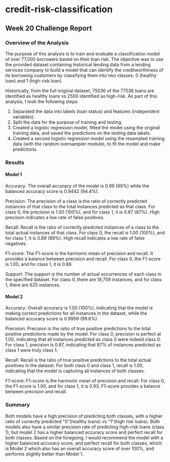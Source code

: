 # credit-risk-classification

## Week 20 Challenge Report

### Overview of the Analysis

The purpose of this analysis is to train and evaluate a classification model of over 77,000 borrowers based on their loan risk. The objective was to use the provided dataset containing historical lending data from a lending services company to build a model that can identify the creditworthiness of its borrowing customers by classifying them into two classes: 0 (healthy loan) and 1 (high-risk loan).

Historically, from the full original dataset, 75036 of the 77536 loans are identified as healthy loans vs 2500 identified as high-risk. As part of this analysis, I took the following steps:
1. Separated the data into labels (loan status) and features (independent variables).
2. Split the data for the purpose of training and testing.
3. Created a logistic regression model, fitted the model using the original training data, and saved the predictions on the testing data labels.
4. Created a second logistic regression model using the resampled training data (with the random oversampler module), to fit the model and make predictions.


### Results

#### Model 1
Accuracy: The overall accuracy of the model is 0.99 (99%) while the balanced accuracy score is 0.9442 (94.4%).

Precision: The precision of a class is the ratio of correctly predicted instances of that class to the total instances predicted as that class. For class 0, the precision is 1.00 (100%), and for class 1, it is 0.87 (87%). High precision indicates a low rate of false positives.

Recall: Recall is the ratio of correctly predicted instances of a class to the total actual instances of that class. For class 0, the recall is 1.00 (100%), and for class 1, it is 0.89 (89%). High recall indicates a low rate of false negatives.

F1-score: The F1-score is the harmonic mean of precision and recall. It provides a balance between precision and recall. For class 0, the F1-score is 1.00, and for class 1, it is 0.88.

Support: The support is the number of actual occurrences of each class in the specified dataset. For class 0, there are 18,759 instances, and for class 1, there are 625 instances.



#### Model 2
Accuracy: Overall accuracy is 1.00 (100%), indicating that the model is making correct predictions for all instances in the dataset, while the balanced accuracy score is 0.9959 (99.6%).

Precision: Precision is the ratio of true positive predictions to the total positive predictions made by the model. For class 0, precision is perfect at 1.00, indicating that all instances predicted as class 0 were indeed class 0. For class 1, precision is 0.87, indicating that 87% of instances predicted as class 1 were truly class 1.

Recall: Recall is the ratio of true positive predictions to the total actual positives in the dataset. For both class 0 and class 1, recall is 1.00, indicating that the model is capturing all instances of both classes.

F1-score: F1-score is the harmonic mean of precision and recall. For class 0, the F1-score is 1.00, and for class 1, it is 0.93. F1-score provides a balance between precision and recall.


### Summary

Both models have a high precision of predicting both classes, with a higher ratio of correctly predicted "0"(healthy loans) vs "1"(high risk loans). Both models also have a similar precision rate of predicting high-risk loans (class 1), but model 2 has a higher balanced accuracy score and perfect recall for both classes.
Based on the foregoing, I would recommend the model with a higher balanced accuracy score, and perfect recall for both classes, which is Model 2 which also has an overall accuracy score of over 100%, and performs slightly better than Model 1.